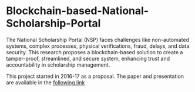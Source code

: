 # Blockchain-based-National-Scholarship-Portal
The National Scholarship Portal (NSP) faces challenges like non-automated systems, complex processes, physical verifications, fraud, delays, and data security. This research proposes a blockchain-based solution to create a tamper-proof, streamlined, and secure system, enhancing trust and accountability in scholarship management.

This project started in 2016-17 as a proposal. The paper and presentation are available in the [following link](https://github.com/LifnaJos/Blockchain-based-National-Scholarship-Portal/edit/Intelligent-Scholarship-Disbursement-Module-for-National-Scholarship-Portal-(NSP)-(2016-17))


